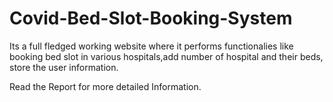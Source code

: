 # Covid-Bed-Slot-Booking-System

Its a full fledged working website where it performs functionalies like booking bed slot in various hospitals,add number of hospital and their beds,
store the user information.

Read the Report for more detailed Information.
